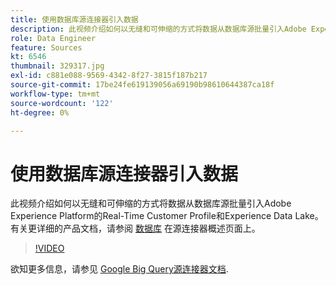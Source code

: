 ```yaml
---
title: 使用数据库源连接器引入数据
description: 此视频介绍如何以无缝和可伸缩的方式将数据从数据库源批量引入Adobe Experience Platform的Real-Time Customer Profile和Experience Data Lake。
role: Data Engineer
feature: Sources
kt: 6546
thumbnail: 329317.jpg
exl-id: c881e088-9569-4342-8f27-3815f187b217
source-git-commit: 17be24fe619139056a69190b98610644387ca18f
workflow-type: tm+mt
source-wordcount: '122'
ht-degree: 0%

---
```


# 使用数据库源连接器引入数据

此视频介绍如何以无缝和可伸缩的方式将数据从数据库源批量引入Adobe Experience Platform的Real-Time Customer Profile和Experience Data Lake。 有关更详细的产品文档，请参阅 [数据库](https://experienceleague.adobe.com/docs/experience-platform/sources/home.html?lang=en#database) 在源连接器概述页面上。

>[!VIDEO](https://video.tv.adobe.com/v/329317?quality=12&learn=on)

欲知更多信息，请参见 [Google Big Query源连接器文档](https://experienceleague.adobe.com/docs/experience-platform/sources/ui-tutorials/create/databases/bigquery.html).
